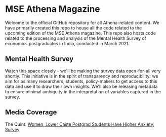 # MSE Athena Magazine

Welcome to the official GitHub repository for all Athena-related content. We have primarily created this repo to house all the code related to the upcoming edition of the MSE Athena magazine. This repo also hosts code related to the processing and analysis of the Mental Health Survey of economics postgraduates in India, conducted in March 2021.

## Mental Health Survey

Watch this space closely - we'll be making the survey data open-for-all very shortly. This initiative is in the spirit of transparency and reproducibility; we aim for as many researchers, students, policy-makers to get access to this data and use it to draw their own insights. We'll also be releasing metadata to ensure minimal ambiguity in the interpretation of variables captured in the survey.

## Media Coverage

The Quint: [Women, Lower Caste Postgrad Students Have Higher Anxiety: Survey](https://www.thequint.com/news/education/pandemic-is-a-catalyst-in-the-deterioration-of-students-mental-health-survey) 

